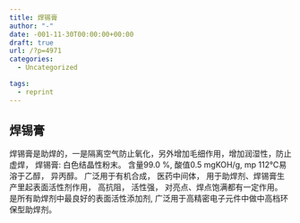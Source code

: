 ```yaml
---
title: 焊锡膏
author: "-"
date: -001-11-30T00:00:00+00:00
draft: true
url: /?p=4971
categories:
  - Uncategorized

tags:
  - reprint
---
```

## 焊锡膏
焊锡膏是助焊的，一是隔离空气防止氧化，另外增加毛细作用，增加润湿性，防止虚焊， 焊锡膏: 白色结晶性粉末。 含量99.0 %, 酸值0.5 mgKOH/g, mp 112℃易溶于乙醇， 异丙醇。 广泛用于有机合成， 医药中间体， 用于助焊剂、焊锡膏生产里起表面活性剂作用， 高抗阻， 活性强， 对亮点、焊点饱满都有一定作用。 是所有助焊剂中最良好的表面活性添加剂, 广泛用于高精密电子元件中做中高档环保型助焊剂。